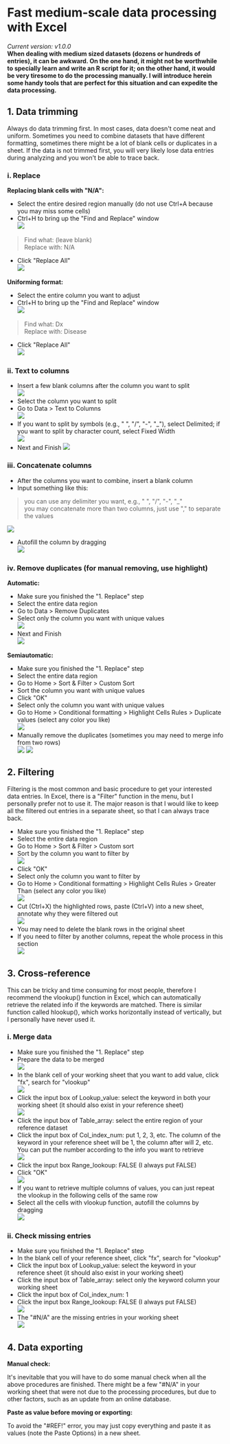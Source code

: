 # Fast medium-scale data processing with Excel
*Current version: v1.0.0*  
**When dealing with medium sized datasets (dozens or hundreds of entries), it can be awkward. On the one hand, it might not be worthwhile to specially learn and write an R script for it; on the other hand, it would be very tiresome to do the processing manually. I will introduce herein some handy tools that are perfect for this situation and can expedite the data processing.**


## 1. Data trimming
Always do data trimming first. In most cases, data doesn't come neat and uniform. Sometimes you need to combine datasets that have different formatting, sometimes there might be a lot of blank cells or duplicates in a sheet. If the data is not trimmed first, you will very likely lose data entries during analyzing and you won't be able to trace back.

### i. Replace
**Replacing blank cells with "N/A":**  

- Select the entire desired region manually (do not use Ctrl+A because you may miss some cells)  
- Ctrl+H to bring up the "Find and Replace" window  
![](fig/1-1.png)
> Find what: (leave blank)  
> Replace with: N/A  
- Click "Replace All"  
![](fig/1-2.png)

**Uniforming format:**  

- Select the entire column you want to adjust  
- Ctrl+H to bring up the "Find and Replace" window  
![](fig/1-3.png)
> Find what: Dx  
> Replace with: Disease  
- Click "Replace All"  
![](fig/1-4.png)

### ii. Text to columns
- Insert a few blank columns after the column you want to split  
![](fig/1-5.png)
- Select the column you want to split  
- Go to Data > Text to Columns  
![](fig/1-6.png)
- If you want to split by symbols (e.g., " ", "/", "-", "_"), select Delimited; if you want to split by character count, select Fixed Width  
![](fig/1-7.png)
- Next and Finish
![](fig/1-8.png)


### iii. Concatenate columns
- After the columns you want to combine, insert a blank column  
- Input something like this:  
> you can use any delimiter you want, e.g., " ", "/", "-", "_"  
> you may concatenate more than two columns, just use "," to separate the values  

![](fig/1-9.png)
- Autofill the column by dragging  
![](fig/1-10.png)

### iv. Remove duplicates (for manual removing, use highlight)
**Automatic:**  

- Make sure you finished the "1. Replace" step   
- Select the entire data region  
- Go to Data > Remove Duplicates  
- Select only the column you want with unique values  
![](fig/1-12.png)
- Next and Finish  
![](fig/1-13.png)

**Semiautomatic:**  

- Make sure you finished the "1. Replace" step   
- Select the entire data region  
- Go to Home > Sort & Filter > Custom Sort  
- Sort the column you want with unique values  
- Click "OK"  
- Select only the column you want with unique values  
- Go to Home > Conditional formatting > Highlight Cells Rules > Duplicate values (select any color you like)  
![](fig/1-14.png)
- Manually remove the duplicates (sometimes you may need to merge info from two rows)  
![](fig/1-15.png)
![](fig/1-16.png)

## 2. Filtering
Filtering is the most common and basic procedure to get your interested data entries. In Excel, there is a "Filter" function in the menu, but I personally prefer not to use it. The major reason is that I would like to keep all the filtered out entries in a separate sheet, so that I can always trace back.

- Make sure you finished the "1. Replace" step  
- Select the entire data region  
- Go to Home > Sort & Filter > Custom sort  
- Sort by the column you want to filter by  
![](fig/1-17.png)
- Click "OK"  
- Select only the column you want to filter by  
- Go to Home > Conditional formatting > Highlight Cells Rules > Greater Than (select any color you like)  
![](fig/1-18.png)
- Cut (Ctrl+X) the highlighted rows, paste (Ctrl+V) into a new sheet, annotate why they were filtered out  
![](fig/1-10.png)
- You may need to delete the blank rows in the original sheet  
- If you need to filter by another columns, repeat the whole process in this section  
![](fig/1-19.png)

## 3. Cross-reference
This can be tricky and time consuming for most people, therefore I recommend the vlookup() function in Excel, which can automatically retrieve the related info if the keywords are matched. There is similar function called hlookup(), which works horizontally instead of vertically, but I personally have never used it.

### i. Merge data

- Make sure you finished the "1. Replace" step   
- Prepare the data to be merged  
![](fig/1-21.png)
- In the blank cell of your working sheet that you want to add value, click "fx", search for "vlookup"  
![](fig/1-22.png)
- Click the input box of Lookup_value: select the keyword in both your working sheet (it should also exist in your reference sheet)  
![](fig/1-23.png)
- Click the input box of Table_array: select the entire region of your reference dataset  
- Click the input box of Col_index_num: put 1, 2, 3, etc. The column of the keyword in your reference sheet will be 1, the column after will 2, etc. You can put the number according to the info you want to retrieve  
![](fig/1-24.png)
- Click the input box Range_lookoup: FALSE (I always put FALSE)  
- Click "OK"  
![](fig/1-25.png)
- If you want to retrieve multiple columns of values, you can just repeat the vlookup in the following cells of the same row  
- Select all the cells with vlookup function, autofill the columns by dragging  
![](fig/1-26.png)

### ii. Check missing entries

- Make sure you finished the "1. Replace" step   
- In the blank cell of your reference sheet, click "fx", search for "vlookup"  
- Click the input box of Lookup_value: select the keyword in your reference sheet (it should also exist in your working sheet)  
- Click the input box of Table_array: select only the keyword column your working sheet  
- Click the input box of Col_index_num: 1  
- Click the input box Range_lookoup: FALSE (I always put FALSE)  
![](fig/1-27.png)
- The "#N/A" are the missing entries in your working sheet  
![](fig/1-28.png)

## 4. Data exporting

**Manual check:**  

It's inevitable that you will have to do some manual check when all the above procedures are finished. There might be a few "#N/A" in your working sheet that were not due to the processing procedures, but due to other factors, such as an update from an online database.  

**Paste as value before moving or exporting:**  

To avoid the "#REF!" error, you may just copy everything and paste it as values (note the Paste Options) in a new sheet.  

